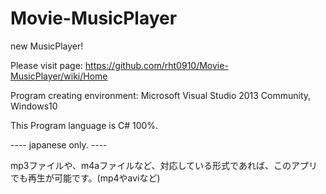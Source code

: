 # Movie-MusicPlayer
new MusicPlayer!

Please visit page: https://github.com/rht0910/Movie-MusicPlayer/wiki/Home

Program creating environment: Microsoft Visual Studio 2013 Community, Windows10

This Program language is C# 100%.

---- japanese only. ----

mp3ファイルや、m4aファイルなど、対応している形式であれば、このアプリでも再生が可能です。(mp4やaviなど)
